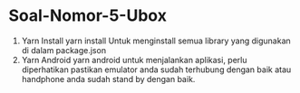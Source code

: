 # Soal-Nomor-5-Ubox
1. Yarn Install
    yarn install Untuk menginstall semua library yang digunakan di dalam package.json
2. Yarn Android
    yarn android untuk menjalankan aplikasi, perlu diperhatikan pastikan emulator anda sudah terhubung dengan baik atau handphone anda sudah stand by dengan baik.
